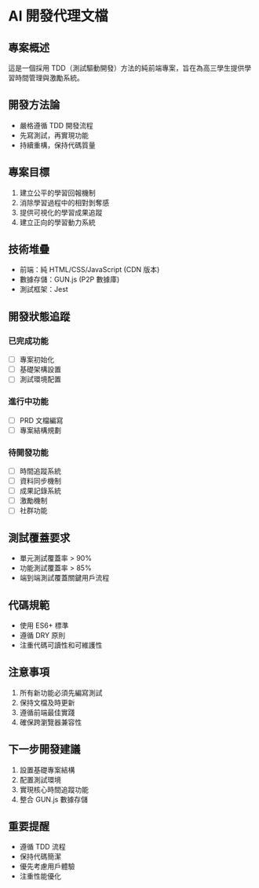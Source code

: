 # AI 開發代理文檔

## 專案概述
這是一個採用 TDD（測試驅動開發）方法的純前端專案，旨在為高三學生提供學習時間管理與激勵系統。

## 開發方法論
- 嚴格遵循 TDD 開發流程
- 先寫測試，再實現功能
- 持續重構，保持代碼質量

## 專案目標
1. 建立公平的學習回報機制
2. 消除學習過程中的相對剝奪感
3. 提供可視化的學習成果追蹤
4. 建立正向的學習動力系統

## 技術堆疊
- 前端：純 HTML/CSS/JavaScript (CDN 版本)
- 數據存儲：GUN.js (P2P 數據庫)
- 測試框架：Jest

## 開發狀態追蹤

### 已完成功能
- [ ] 專案初始化
- [ ] 基礎架構設置
- [ ] 測試環境配置

### 進行中功能
- [ ] PRD 文檔編寫
- [ ] 專案結構規劃

### 待開發功能
- [ ] 時間追蹤系統
- [ ] 資料同步機制
- [ ] 成果記錄系統
- [ ] 激勵機制
- [ ] 社群功能

## 測試覆蓋要求
- 單元測試覆蓋率 > 90%
- 功能測試覆蓋率 > 85%
- 端到端測試覆蓋關鍵用戶流程

## 代碼規範
- 使用 ES6+ 標準
- 遵循 DRY 原則
- 注重代碼可讀性和可維護性

## 注意事項
1. 所有新功能必須先編寫測試
2. 保持文檔及時更新
3. 遵循前端最佳實踐
4. 確保跨瀏覽器兼容性

## 下一步開發建議
1. 設置基礎專案結構
2. 配置測試環境
3. 實現核心時間追蹤功能
4. 整合 GUN.js 數據存儲

## 重要提醒
- 遵循 TDD 流程
- 保持代碼簡潔
- 優先考慮用戶體驗
- 注重性能優化